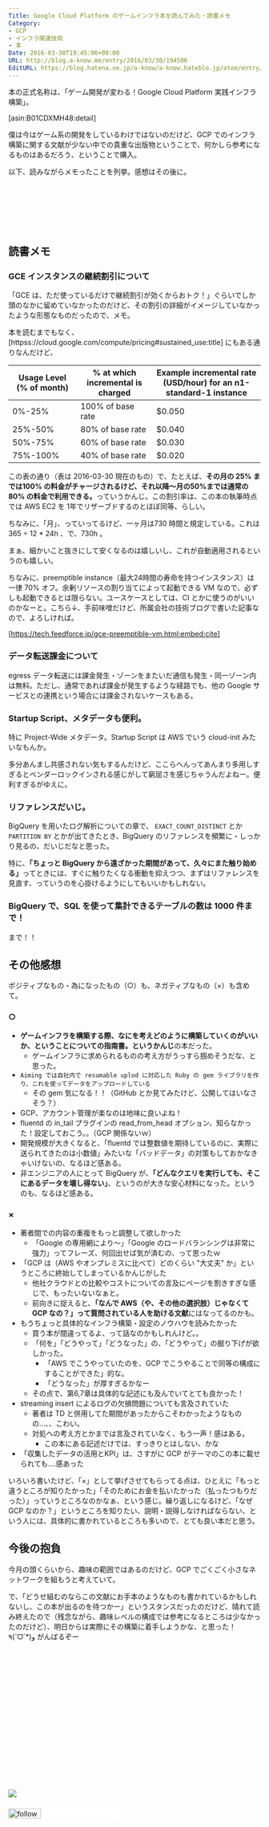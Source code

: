 ```yaml
---
Title: Google Cloud Platform のゲームインフラ本を読んでみた・読書メモ
Category:
- GCP
- インフラ関連技術
- 本
Date: 2016-03-30T19:45:06+09:00
URL: http://blog.a-know.me/entry/2016/03/30/194506
EditURL: https://blog.hatena.ne.jp/a-know/a-know.hateblo.jp/atom/entry/10328537792369148616
---
```


本の正式名称は、「ゲーム開発が変わる！Google Cloud Platform 実践インフラ構築」。


[asin:B01CDXMH48:detail]


僕は今はゲーム系の開発をしているわけではないのだけど、GCP でのインフラ構築に関する文献が少ない中での貴重な出版物ということで、何かしら参考になるものはあるだろう、ということで購入。


以下、読みながらメモったことを列挙。感想はその後に。




<!-- more -->


<script async src="//pagead2.googlesyndication.com/pagead/js/adsbygoogle.js"></script>
<!-- article-top -->
<ins class="adsbygoogle"
     style="display:inline-block;width:728px;height:90px"
     data-ad-client="ca-pub-3463034538369189"
     data-ad-slot="8367620130"></ins>
<script>
(adsbygoogle = window.adsbygoogle || []).push({});
</script>


## 読書メモ

### GCE インスタンスの継続割引について
「GCE は、ただ使っているだけで継続割引が効くからおトク！」ぐらいでしか頭のなかに留めていなかったのだけど、その割引の詳細がイメージしていなかったような形態なものだったので、メモ。


本を読むまでもなく、 [httpss://cloud.google.com/compute/pricing#sustained_use:title] にもある通りなんだけど、


|Usage Level (% of month)|	% at which incremental is charged|	Example incremental rate (USD/hour) for an n1-standard-1 instance|
| --- | --- | --- |
|0%-25%|100% of base rate|$0.050|
|25%-50%|80% of base rate|$0.040|
|50%-75%|60% of base rate|$0.030|
|75%-100%|40% of base rate|$0.020|


この表の通り（表は 2016-03-30 現在のもの）で、たとえば、<b>その月の 25% までは100% の料金がチャージされるけど、それ以降〜月の50%までは通常の80% の料金で利用できる。</b>っていうかんじ。この割引率は、この本の執筆時点では AWS EC2 を 1年でリザーブドするのとほぼ同等、らしい。


ちなみに、「月」、っていってるけど、一ヶ月は730 時間と規定している。これは 365 ÷ 12 * 24h 、で、730h 。


まぁ、細かいこと抜きにして安くなるのは嬉しいし、これが自動適用されるというのも嬉しい。


ちなみに、preemptible instance（最大24時間の寿命を持つインスタンス）は一律 70% オフ。余剰リソースの割り当てによって起動できる VM なので、必ずしも起動できるとは限らない。ユースケースとしては、CI とかに使うのがいいのかなーと。こちら↓、手前味噌だけど、所属会社の技術ブログで書いた記事なので、よろしければ。




[https://tech.feedforce.jp/gce-preemptible-vm.html:embed:cite]





### データ転送課金について
egress データ転送には課金発生・ゾーンをまたいだ通信も発生・同一ゾーン内は無料。ただし、通常であれば課金が発生するような経路でも、他の Google サービスとの連携という場合には課金されないケースもある。



### Startup Script、メタデータも便利。
特に Project-Wide メタデータ。Startup Script は AWS でいう cloud-init みたいなもんか。


多分あんまし共感されない気もするんだけど、ここらへんってあんまり多用しすぎるとベンダーロックインされる感じがして窮屈さを感じちゃうんだよねー。便利すぎるがゆえに。


### リファレンスだいじ。
BigQuery を用いたログ解析についての章で、 `EXACT_COUNT_DISTINCT` とか `PARTITION BY` とかが出てきたとき、BigQuery のリファレンスを頻繁に・しっかり見るの、だいじだなと思った。


特に、<b>「ちょっと BigQuery から遠ざかった期間があって、久々にまた触り始める」</b>ってときには、すぐに触りたくなる衝動を抑えつつ、まずはリファレンスを見直す、っていうのを心掛けるようにしてもいいかもしれない。


### BigQuery で、SQL を使って集計できるテーブルの数は 1000 件まで！

まで！！


## その他感想
ポジティブなもの・為になったもの（○）も、ネガティブなもの（×）も含めて。



### ○

* <b>ゲームインフラを構築する際、なにを考えどのように構築していくのがいいか、ということについての指南書。というかんじ</b>の本だった。
    * ゲームインフラに求められるものの考え方がうっすら掴めそうだな、と思った。
* `Aiming では自社内で resumable uplod に対応した Ruby の gem ライブラリを作り、これを使ってデータをアップロードしている`
    * その gem 気になる！！（GitHub とか見てみたけど、公開してはいなさそう？）
* GCP、アカウント管理が楽なのは地味に良いよね！
* fluentd の in_tail プラグインの read_from_head オプション、知らなかった！設定しておこう。。（GCP 関係ないｗ）
* 開発規模が大きくなると、「fluentd では整数値を期待しているのに、実際に送られてきたのは小数値」みたいな「バッドデータ」の対策もしておかなきゃいけないの、なるほど感ある。
* 非エンジニアの人にとって BigQuery が、<b>「どんなクエリを実行しても、そこにあるデータを壊し得ない」</b>、というのが大きな安心材料になった。というのも、なるほど感ある。




### ×


* 著者間での内容の重複をもっと調整して欲しかった
    * 「Google の専用網により〜」「Google のロードバランシングは非常に強力」ってフレーズ、何回出せば気が済むの、って思ったｗ
* 「GCP は（AWS やオンプレミスに比べて）どのくらい "大丈夫" か」というところに終始してしまっているかんじがした
    * 他社クラウドとの比較やコストについての言及にページを割きすぎな感じで、もったいないなぁと。
    * 前向きに捉えると、<b>「なんで AWS（や、その他の選択肢）じゃなくて GCP なの？」って質問されている人を助ける文献</b>にはなってるのかも。
* もうちょっと具体的なインフラ構築・設定のノウハウを読みたかった
    * 買う本が間違ってるよ、って話なのかもしれんけど。。
    * 「何を」「どうやって」「どうなった」の、「どうやって」の掘り下げが欲しかった。
        * 「AWS でこうやっていたのを、GCP でこうやることで同等の構成にすることができた」的な。
        * 「どうなった」が厚すぎるかなー
    * その点で、第6,7章は具体的な記述にも及んでいてとても良かった！
* streaming insert によるログの欠損問題についても言及されていた
    * 著者は TD と併用してた期間があったからこそわかったようなものの...、、こわい。
    * 対処への考え方とかまでは言及されていなく、もう一声！感はある。
        * この本にある記述だけでは、すっきりとはしない、かな
* 「収集したデータの活用とKPI」は、さすがに GCP がテーマのこの本に載せられても....感あった



いろいろ書いたけど、「×」として挙げさせてもらってる点は、ひとえに「もっと違うところが知りたかった」「そのためにお金を払いたかった（払ったつもりだった）」っていうところなのかなぁ、という感じ。繰り返しになるけど、「なぜ GCP なのか？」というところを知りたい、説明・説得しなければならない、という人には、具体的に書かれているところも多いので、とても良い本だと思う。


## 今後の抱負

今月の頭くらいから、趣味の範囲ではあるのだけど、GCP でごくごく小さなネットワークを組もうと考えていて。


で、「どうせ組むのならこの文献にお手本のようなものも書かれているかもしれないし、この本が出るのを待つかー」というスタンスだったのだけど、晴れて読み終えたので（残念ながら、趣味レベルの構成では参考になるところは少なかったのだけど）、明日からは実際にその構築に着手しようかな、と思った！٩(ˊᗜˋ*)و がんばるぞー


<div>
<br>
<script async src="//pagead2.googlesyndication.com/pagead/js/adsbygoogle.js"></script>
<!-- article-bottom2 -->
<ins class="adsbygoogle"
     style="display:inline-block;width:300px;height:250px"
     data-ad-client="ca-pub-3463034538369189"
     data-ad-slot="5274552934"></ins>
<script>
(adsbygoogle = window.adsbygoogle || []).push({});
</script>

<a href="http://bit.ly/grass-graph" target='blank' rel="nofollow"><img src="https://cdn-ak.f.st-hatena.com/images/fotolife/a/a-know/20170405/20170405220342.png"></a>
<br>
</div>

<div>
<a href='http://cloud.feedly.com/#subscription%2Ffeed%2Fhttp%3A%2F%2Fblog.a-know.me%2Ffeed'  target='blank'><img id='feedlyFollow' src='//s3.feedly.com/img/follows/feedly-follow-rectangle-volume-small_2x.png' alt='follow us in feedly' width='65' height='20'></a>



<iframe src="//blog.hatena.ne.jp/a-know/a-know.hateblo.jp/subscribe/iframe" allowtransparency="true" frameborder="0" scrolling="no" width="150" height="28"></iframe>
</div>
